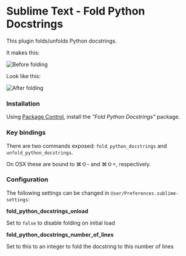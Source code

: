 # Sublime Text - Fold Python Docstrings

This plugin folds/unfolds Python docstrings.

It makes this:

![Before folding](http://f.cl.ly/items/240v1D0z3x1s2T1J3u41/Screen%20Shot%202013-04-16%20at%2010.59.59%20AM.png)

Look like this:

![After folding](http://f.cl.ly/items/3O1r3h3g141j0q1T140r/Screen%20Shot%202013-04-16%20at%2011.02.13%20AM.png)

### Installation

Using [Package Control](https://sublime.wbond.net/installation), install the *"Fold Python Docstrings"* package.

### Key bindings

There are two commands exposed: `fold_python_docstrings` and `unfold_python_docstrings`.

On OSX these are bound to ⌘⇧- and ⌘⇧=, respectively.

### Configuration

The following settings can be changed in `User/Preferences.sublime-settings`:

**fold_python_docstrings_onload**

Set to `false` to disable folding on initial load

**fold_python_docstrings_number_of_lines**

Set to this to an integer to fold the docstring to this number of lines

